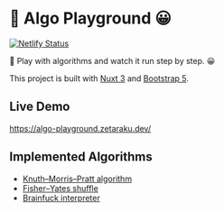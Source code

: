 # 🎡 Algo Playground 😀

[![Netlify Status](https://api.netlify.com/api/v1/badges/f150676d-2b9f-4539-b6de-1ed9070be7c8/deploy-status)](https://app.netlify.com/sites/algo-playground/deploys)

🎡 Play with algorithms and watch it run step by step. 😀

This project is built with [Nuxt 3](https://v3.nuxtjs.org) and [Bootstrap 5](https://getbootstrap.com/).

## Live Demo

<https://algo-playground.zetaraku.dev/>

## Implemented Algorithms

- [Knuth–Morris–Pratt algorithm](https://algo-playground.zetaraku.dev/alg/kmp)
- [Fisher–Yates shuffle](https://algo-playground.zetaraku.dev/alg/shuffle)
- [Brainfuck interpreter](https://algo-playground.zetaraku.dev/alg/bf)
